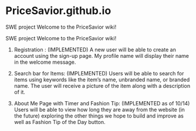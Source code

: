 # PriceSavior.github.io
SWE project 
Welcome to the PriceSavior wiki!



SWE project Welcome to the PriceSavior wiki!

1. Registration : (IMPLEMENTED) A new user will be able to create an account using the sign-up page. My profile name will display their name in the welcome message.

2. Search bar for Items: (IMPLEMENTED) Users will be able to search for items using keywords like the item’s name, unbranded name, or branded name. The user will receive a picture of the item along with a description of it.

3. About Me Page with Timer and Fashion Tip: (IMPLEMENTED as of 10/14) Users will be able to view how long they are away from the website (in the future) exploring the other things we hope to build and improve as well as Fashion Tip of the Day button.
